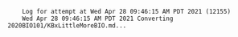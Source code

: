         Log for attempt at Wed Apr 28 09:46:15 AM PDT 2021 (12155)
        Wed Apr 28 09:46:15 AM PDT 2021 Converting 2020BIO101/KBxLittleMoreBIO.md...
